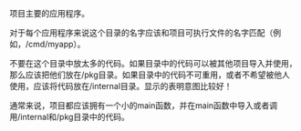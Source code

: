 项目主要的应用程序。

对于每个应用程序来说这个目录的名字应该和项目可执行文件的名字匹配（例如，/cmd/myapp）。

不要在这个目录中放太多的代码。如果目录中的代码可以被其他项目导入并使用，那么应该把他们放在/pkg目录。如果目录中的代码不可重用，或者不希望被他人使用，应该将代码放在/internal目录。显示的表明意图比较好！

通常来说，项目都应该拥有一个小的main函数，并在main函数中导入或者调用/internal和/pkg目录中的代码。